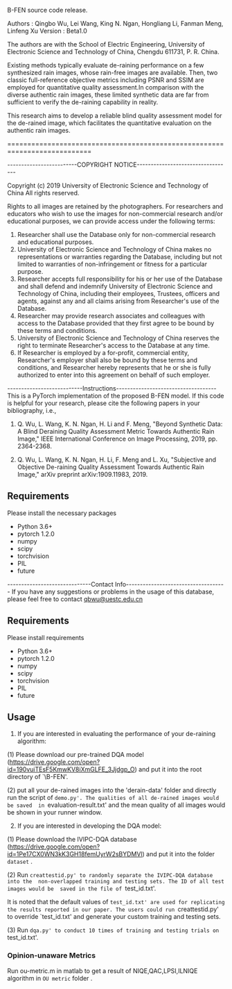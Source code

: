 B-FEN source code release.

Authors     : Qingbo Wu, Lei Wang, King N. Ngan, Hongliang Li, Fanman Meng, 
              Linfeng Xu
Version     : Beta1.0

The authors are with the School of Electric Engineering, University of Electronic Science and Technology of China, Chengdu 611731, P. R. China.

Existing methods typically evaluate de-raining performance on a few synthesized rain images, whose rain-free images are available. Then, two classic full-reference objective metrics including PSNR and SSIM are employed for quantitative quality assessment.In comparison with the diverse authentic rain images, these limited synthetic data are far from sufficient to verify 
the de-raining capability in reality.

This research aims to develop a reliable blind quality assessment model for the de-rained image, which facilitates the quantitative evaluation on the authentic rain images. 

===========================================================================

-------------------------COPYRIGHT NOTICE----------------------------------

Copyright (c) 2019 University of Electronic Science and Technology of China
All rights reserved.

Rights to all images are retained by the photographers. For researchers and educators who wish to use the images for non-commercial research and/or educational purposes, we can provide access under the following terms:

1. Researcher shall use the Database only for non-commercial research and educational purposes.
2. University of Electronic Science and Technology of China makes no representations or warranties regarding the Database, including but not limited to warranties of non-infringement or fitness for a particular purpose.
3. Researcher accepts full responsibility for his or her use of the Database and shall defend and indemnify University of Electronic Science and Technology of China, including their employees, Trustees, officers and agents, against any and all claims arising from Researcher's use of the Database.
4. Researcher may provide research associates and colleagues with access to the Database provided that they first agree to be bound by these terms and conditions.
5. University of Electronic Science and Technology of China reserves the right to terminate Researcher's access to the Database at any time.
6. If Researcher is employed by a for-profit, commercial entity, Researcher's employer shall also be bound by these terms and conditions, and Researcher hereby represents that he or she is fully authorized to enter into this agreement on behalf of such employer.

---------------------------Instructions------------------------------------
This is a PyTorch implementation of the proposed B-FEN model. If this code is helpful for your research, please cite the following papers in your bibliography, i.e.,

1. Q. Wu, L. Wang, K. N. Ngan, H. Li and F. Meng, "Beyond Synthetic Data: A Blind Deraining Quality Assessment Metric Towards Authentic Rain Image," IEEE International Conference on Image Processing, 2019, pp. 2364-2368.

2. Q. Wu, L. Wang, K. N. Ngan, H. Li, F. Meng and L. Xu, "Subjective and Objective De-raining Quality Assessment Towards Authentic Rain Image," arXiv preprint arXiv:1909.11983, 2019.

## Requirements

Please install the necessary packages

- Python 3.6+
- pytorch 1.2.0
- numpy 
- scipy 
- torchvision 
- PIL
- future

   
------------------------------Contact Info------------------------------------
If you have any suggestions or problems in the usage of this database, please 
feel free to contact qbwu@uestc.edu.cn


## Requirements

Please install requirements 

- Python 3.6+
- pytorch 1.2.0
- numpy 
- scipy 
- torchvision 
- PIL
- future

## Usage

1. If you are interested in evaluating the performance of your de-raining algorithm:

(1) Please download our pre-trained DQA model (https://drive.google.com/open?id=190vuiTEsF5KmwKV8iXmGLFE_3Jjdgp_O) and put it into the root directory of `\B-FEN'.

(2) put all your de-rained images into the 'derain-data' folder and directly run the script of `demo.py'. The qualities of all de-rained images would be saved  in `evaluation-result.txt' and the mean quality of all images would be shown in your runner window. 

2. If you are interested in developing the DQA model:

(1) Please download the IVIPC-DQA database (https://drive.google.com/open?id=1Pe17CX0WN3kK3GH18femUyrW2sBYDMVl) and put it into the folder `dataset` .

(2) Run `creattestid.py' to randomly separate the IVIPC-DQA database into the 
non-overlapped training and testing sets. The ID of all test images would be 
saved in the file of `test_id.txt'.

It is noted that the default values of `test_id.txt' are used for replicating the results reported in our paper. The users could run `creattestid.py' to override `test_id.txt' and generate your custom training and testing sets.

(3) Run `dqa.py' to conduct 10 times of training and testing trials on `test_id.txt'. 

### Opinion-unaware Metrics 

Run ou-metric.m in matlab to get a result of NIQE,QAC,LPSI,ILNIQE algorithm in 
`OU metric` folder .
